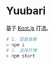 # Yuubari

基于 [Koot.js](https://koot.js.org) 打造。

```sh
# 1. 安装依赖
> npm i
# 2. 选择环境
> npm start
```

